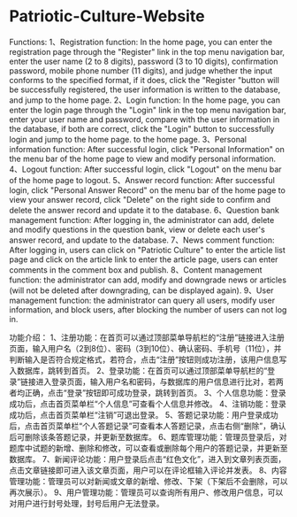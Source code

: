 # Patriotic-Culture-Website

Functions:
1、Registration function: In the home page, you can enter the registration page through the "Register" link in the top menu navigation bar, enter the user name (2 to 8 digits), password (3 to 10 digits), confirmation password, mobile phone number (11 digits), and judge whether the input conforms to the specified format, if it does, click the "Register "button will be successfully registered, the user information is written to the database, and jump to the home page.
2、Login function: In the home page, you can enter the login page through the "Login" link in the top menu navigation bar, enter your user name and password, compare with the user information in the database, if both are correct, click the "Login" button to successfully login and jump to the home page. to the home page.
3、Personal information function: After successful login, click "Personal Information" on the menu bar of the home page to view and modify personal information.
4、Logout function: After successful login, click "Logout" on the menu bar of the home page to logout.
5、Answer record function: After successful login, click "Personal Answer Record" on the menu bar of the home page to view your answer record, click "Delete" on the right side to confirm and delete the answer record and update it to the database.
6、Question bank management function: After logging in, the administrator can add, delete and modify questions in the question bank, view or delete each user's answer record, and update to the database.
7、News comment function: After logging in, users can click on "Patriotic Culture" to enter the article list page and click on the article link to enter the article page, users can enter comments in the comment box and publish.
8、Content management function: the administrator can add, modify and downgrade news or articles (will not be deleted after downgrading, can be displayed again).
9、User management function: the administrator can query all users, modify user information, and block users, after blocking the number of users can not log in.

功能介绍：
1、注册功能：在首页可以通过顶部菜单导航栏的“注册”链接进入注册页面，输入用户名（2到8位）、密码（3到10位）、确认密码、手机号（11位），并判断输入是否符合规定格式，若符合，点击“注册”按钮则成功注册，该用户信息写入数据库，跳转到首页。
2、登录功能：在首页可以通过顶部菜单导航栏的“登录”链接进入登录页面，输入用户名和密码，与数据库的用户信息进行比对，若两者均正确，点击“登录”按钮即可成功登录，跳转到首页。
3、个人信息功能：登录成功后，点击首页菜单栏“个人信息”可查看个人信息并修改。
4、注销功能：登录成功后，点击首页菜单栏“注销”可退出登录。
5、答题记录功能：用户登录成功后，点击首页菜单栏“个人答题记录”可查看本人答题记录，点击右侧“删除”，确认后可删除该条答题记录，并更新至数据库。
6、题库管理功能：管理员登录后，对题库中试题的新增、删除和修改，可以查看或删除每个用户的答题记录，并更新至数据库。
7、新闻评论功能：用户登录后点击“红色文化”，进入到文章列表页面，点击文章链接即可进入该文章页面，用户可以在评论框输入评论并发表。
8、内容管理功能：管理员可以对新闻或文章的新增、修改、下架（下架后不会删除，可以再次展示）。
9、用户管理功能：管理员可以查询所有用户、修改用户信息，可以对用户进行封号处理，封号后用户无法登录。
